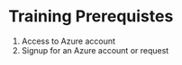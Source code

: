 # Training Prerequistes

1. Access to Azure account
2. Signup for an Azure account or request

<!--stackedit_data:
eyJoaXN0b3J5IjpbMTEyOTQ1NTU0NV19
-->